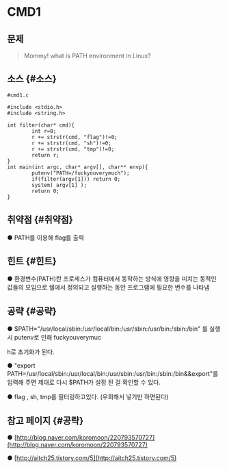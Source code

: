 # CMD1

## 문제

> Mommy! what is PATH environment in Linux?

## 소스 {#소스}

```
#cmd1.c

#include <stdio.h>
#include <string.h>

int filter(char* cmd){
        int r=0;
        r += strstr(cmd, "flag")!=0;
        r += strstr(cmd, "sh")!=0;
        r += strstr(cmd, "tmp")!=0;
        return r;
}
int main(int argc, char* argv[], char** envp){
        putenv("PATH=/fuckyouverymuch");
        if(filter(argv[1])) return 0;
        system( argv[1] );
        return 0;
}
```

## 취약점 {#취약점}

● PATH를 이용해 flag를 출력

## 힌트 {#힌트}

● 환경변수\(PATH\)란 프로세스가 컴퓨터에서 동작하는 방식에 영향을 미치는 동적인 값들의 모임으로 쉘에서 정의되고 실행하는 동안 프로그램에 필요한 변수를 나타냄

## 공략 {#공략}

● $PATH="/usr/local/sbin:/usr/local/bin:/usr/sbin:/usr/bin:/sbin:/bin" 를 실행 시 putenv로 인해 fuckyouverymuc

h로 초기화가 된다.

● "export PATH=/usr/local/sbin:/usr/local/bin:/usr/sbin:/usr/bin:/sbin:/bin&&export"를 입력해 주면 제대로  다시 $PATH가 설정 된 걸 확인할 수 있다.

● flag , sh, tmp를 필터링하고있다. \(우회해서 넣기만 하면된다\)

## 참고 페이지 {#공략}

● [http://blog.naver.com/koromoon/220793570727](http://blog.naver.com/koromoon/220793570727)

● [http://aitch25.tistory.com/5](http://aitch25.tistory.com/5)

